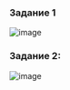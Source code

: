 ### Задание 1

![image](https://github.com/MPalgin/Sys_adm_HW/assets/121052923/ff47dd4a-f28f-4d7a-bb5c-3749e6cd8e03)

### Задание 2:

![image](https://github.com/MPalgin/Sys_adm_HW/assets/121052923/b68e316b-27de-48e5-b8af-1ecee8cffccc)
